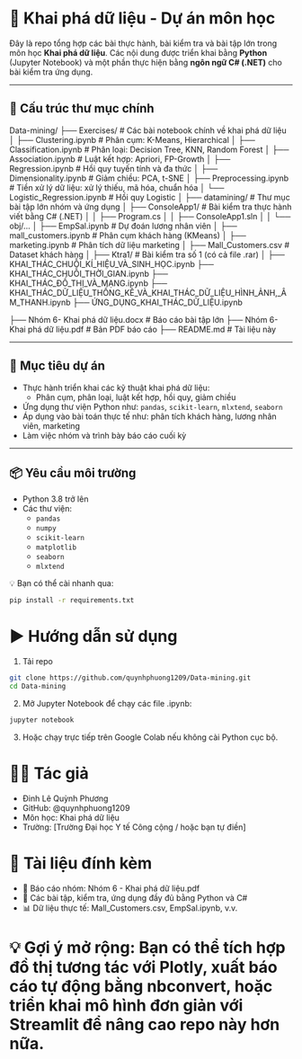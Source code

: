 # 🧠 Khai phá dữ liệu - Dự án môn học

Đây là repo tổng hợp các bài thực hành, bài kiểm tra và bài tập lớn trong môn học **Khai phá dữ liệu**. Các nội dung được triển khai bằng **Python** (Jupyter Notebook) và một phần thực hiện bằng **ngôn ngữ C# (.NET)** cho bài kiểm tra ứng dụng.

---

## 📁 Cấu trúc thư mục chính

Data-mining/
├── Exercises/ # Các bài notebook chính về khai phá dữ liệu
│ ├── Clustering.ipynb # Phân cụm: K-Means, Hierarchical
│ ├── Classification.ipynb # Phân loại: Decision Tree, KNN, Random Forest
│ ├── Association.ipynb # Luật kết hợp: Apriori, FP-Growth
│ ├── Regression.ipynb # Hồi quy tuyến tính và đa thức
│ ├── Dimensionality.ipynb # Giảm chiều: PCA, t-SNE
│ ├── Preprocessing.ipynb # Tiền xử lý dữ liệu: xử lý thiếu, mã hóa, chuẩn hóa
│ └── Logistic_Regression.ipynb # Hồi quy Logistic
│
├── datamining/ # Thư mục bài tập lớn nhóm và ứng dụng
│ ├── ConsoleApp1/ # Bài kiểm tra thực hành viết bằng C# (.NET)
│ │ ├── Program.cs
│ │ ├── ConsoleApp1.sln
│ │ └── obj/...
│ ├── EmpSal.ipynb # Dự đoán lương nhân viên
│ ├── mall_customers.ipynb # Phân cụm khách hàng (KMeans)
│ ├── marketing.ipynb # Phân tích dữ liệu marketing
│ ├── Mall_Customers.csv # Dataset khách hàng
│ ├── Ktra1/ # Bài kiểm tra số 1 (có cả file .rar)
│
├── KHAI_THÁC_CHUỖI_KÍ_HIỆU_VÀ_SINH_HỌC.ipynb
├── KHAI_THÁC_CHUỖI_THỜI_GIAN.ipynb
├── KHAI_THÁC_ĐỒ_THỊ_VÀ_MẠNG.ipynb
├── KHAI_THÁC_DỮ_LIỆU_THỐNG_KÊ_VÀ_KHAI_THÁC_DỮ_LIỆU_HÌNH_ẢNH,_ÂM_THANH.ipynb
├── ỨNG_DỤNG_KHAI_THÁC_DỮ_LIỆU.ipynb

├── Nhóm 6- Khai phá dữ liệu.docx # Báo cáo bài tập lớn
├── Nhóm 6- Khai phá dữ liệu.pdf # Bản PDF báo cáo
├── README.md # Tài liệu này

---

## 🎯 Mục tiêu dự án

- Thực hành triển khai các kỹ thuật khai phá dữ liệu:
  - Phân cụm, phân loại, luật kết hợp, hồi quy, giảm chiều
- Ứng dụng thư viện Python như: `pandas`, `scikit-learn`, `mlxtend`, `seaborn`
- Áp dụng vào bài toán thực tế như: phân tích khách hàng, lương nhân viên, marketing
- Làm việc nhóm và trình bày báo cáo cuối kỳ

---

## 📦 Yêu cầu môi trường

- Python 3.8 trở lên
- Các thư viện:
  - `pandas`
  - `numpy`
  - `scikit-learn`
  - `matplotlib`
  - `seaborn`
  - `mlxtend`

💡 Bạn có thể cài nhanh qua:
```bash
pip install -r requirements.txt
```
# ▶️ Hướng dẫn sử dụng
1. Tải repo
```bash
git clone https://github.com/quynhphuong1209/Data-mining.git
cd Data-mining
```
2. Mở Jupyter Notebook để chạy các file .ipynb:
```bash
jupyter notebook
```
3. Hoặc chạy trực tiếp trên Google Colab nếu không cài Python cục bộ.

# 👩‍💻 Tác giả
- Đinh Lê Quỳnh Phương
- GitHub: @quynhphuong1209
- Môn học: Khai phá dữ liệu
- Trường: [Trường Đại học Y tế Công cộng / hoặc bạn tự điền]

# 📎 Tài liệu đính kèm
- 📄 Báo cáo nhóm: Nhóm 6 - Khai phá dữ liệu.pdf
- 🧾 Các bài tập, kiểm tra, ứng dụng đầy đủ bằng Python và C#
- 📊 Dữ liệu thực tế: Mall_Customers.csv, EmpSal.ipynb, v.v.

# 💡 Gợi ý mở rộng: Bạn có thể tích hợp đồ thị tương tác với Plotly, xuất báo cáo tự động bằng nbconvert, hoặc triển khai mô hình đơn giản với Streamlit để nâng cao repo này hơn nữa.
